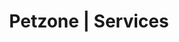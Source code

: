 ---
title: Petzone | Services
layout: service-individual
label: "Dentistry"
text: "At PetZones located in Churchgate, Mahalaxmi and Goa, our veterinarians can provide your pets with the right/appropriate dental advice and care. Proper dental care can reduce the risk of heart and kidney disease amongst others which can be caused by periodontal ailments. Dental disease can cause your pet a significant amount of pain and you may notice that they begin to reduce the amount of food they eat. In order to avoid this we carry out regular dental check-ups before the disease can affect your pet’s behaviour and health. We know that it can be daunting and not always the easiest task to brush ones pet’s teeth on a regular basis. Therefore we are well equipped with providing your pet the best and most advanced dental care while simultaneously checking for any other health issues. We can provide dental scaling and chewsticks which can help your pets keep their teeth clean and serve as an excellent, and sometimes mint flavoured, snack!"
---